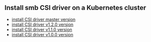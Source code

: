 ## Install smb CSI driver on a Kubernetes cluster

 - [install CSI driver master version](./install-csi-driver-master.md)
 - [install CSI driver v1.2.0 version](./install-csi-driver-v1.2.0.md)
 - [install CSI driver v1.1.0 version](./install-csi-driver-v1.1.0.md)
 - [install CSI driver v1.0.0 version](./install-csi-driver-v1.0.0.md)
